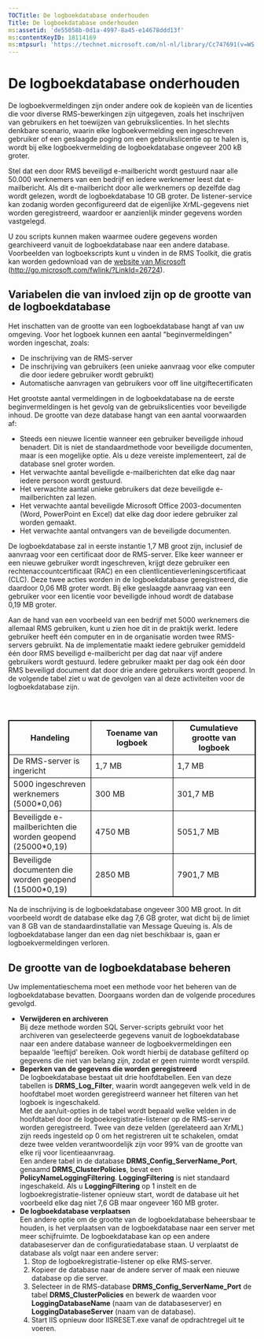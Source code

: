 ```yaml
---
TOCTitle: De logboekdatabase onderhouden
Title: De logboekdatabase onderhouden
ms:assetid: 'de55058b-0d1a-4997-8a45-e14678ddd13f'
ms:contentKeyID: 18114169
ms:mtpsurl: 'https://technet.microsoft.com/nl-nl/library/Cc747691(v=WS.10)'
---
```


De logboekdatabase onderhouden
==============================

De logboekvermeldingen zijn onder andere ook de kopieën van de licenties die voor diverse RMS-bewerkingen zijn uitgegeven, zoals het inschrijven van gebruikers en het toewijzen van gebruikslicenties. In het slechts denkbare scenario, waarin elke logboekvermelding een ingeschreven gebruiker of een geslaagde poging om een gebruikslicentie op te halen is, wordt bij elke logboekvermelding de logboekdatabase ongeveer 200 kB groter.

Stel dat een door RMS beveiligd e-mailbericht wordt gestuurd naar alle 50.000 werknemers van een bedrijf en iedere werknemer leest dat e-mailbericht. Als dit e-mailbericht door alle werknemers op dezelfde dag wordt gelezen, wordt de logboekdatabase 10 GB groter. De listener-service kan zodanig worden geconfigureerd dat de eigenlijke XrML-gegevens niet worden geregistreerd, waardoor er aanzienlijk minder gegevens worden vastgelegd.

U zou scripts kunnen maken waarmee oudere gegevens worden gearchiveerd vanuit de logboekdatabase naar een andere database. Voorbeelden van logboekscripts kunt u vinden in de RMS Toolkit, die gratis kan worden gedownload van de [website van Microsoft](http://go.microsoft.com/fwlink/?linkid=26724) (http://go.microsoft.com/fwlink/?LinkId=26724).

Variabelen die van invloed zijn op de grootte van de logboekdatabase
--------------------------------------------------------------------

Het inschatten van de grootte van een logboekdatabase hangt af van uw omgeving. Voor het logboek kunnen een aantal "beginvermeldingen" worden ingeschat, zoals:

-   De inschrijving van de RMS-server
-   De inschrijving van gebruikers (een unieke aanvraag voor elke computer die door iedere gebruiker wordt gebruikt)
-   Automatische aanvragen van gebruikers voor off line uitgiftecertificaten

Het grootste aantal vermeldingen in de logboekdatabase na de eerste beginvermeldingen is het gevolg van de gebruikslicenties voor beveiligde inhoud. De grootte van deze database hangt van een aantal voorwaarden af:

-   Steeds een nieuwe licentie wanneer een gebruiker beveiligde inhoud benadert. Dit is niet de standaardmethode voor beveiligde documenten, maar is een mogelijke optie. Als u deze vereiste implementeert, zal de database snel groter worden.
-   Het verwachte aantal beveiligde e-mailberichten dat elke dag naar iedere persoon wordt gestuurd.
-   Het verwachte aantal unieke gebruikers dat deze beveiligde e-mailberichten zal lezen.
-   Het verwachte aantal beveiligde Microsoft Office 2003-documenten (Word, PowerPoint en Excel) dat elke dag door iedere gebruiker zal worden gemaakt.
-   Het verwachte aantal ontvangers van de beveiligde documenten.

De logboekdatabase zal in eerste instantie 1,7 MB groot zijn, inclusief de aanvraag voor een certificaat door de RMS-server. Elke keer wanneer er een nieuwe gebruiker wordt ingeschreven, krijgt deze gebruiker een rechtenaccountcertificaat (RAC) en een clientlicentieverleningscertificaat (CLC). Deze twee acties worden in de logboekdatabase geregistreerd, die daardoor 0,06 MB groter wordt. Bij elke geslaagde aanvraag van een gebruiker voor een licentie voor beveiligde inhoud wordt de database 0,19 MB groter.

Aan de hand van een voorbeeld van een bedrijf met 5000 werknemers die allemaal RMS gebruiken, kunt u zien hoe dit in de praktijk werkt. Iedere gebruiker heeft één computer en in de organisatie worden twee RMS-servers gebruikt. Na de implementatie maakt iedere gebruiker gemiddeld één door RMS beveiligd e-mailbericht per dag dat naar vijf andere gebruikers wordt gestuurd. Iedere gebruiker maakt per dag ook één door RMS beveiligd document dat door drie andere gebruikers wordt geopend. In de volgende tabel ziet u wat de gevolgen van al deze activiteiten voor de logboekdatabase zijn.

###  

 
<table style="border:1px solid black;">
<colgroup>
<col width="33%" />
<col width="33%" />
<col width="33%" />
</colgroup>
<thead>
<tr class="header">
<th style="border:1px solid black;" >Handeling</th>
<th style="border:1px solid black;" >Toename van logboek</th>
<th style="border:1px solid black;" >Cumulatieve grootte van logboek</th>
</tr>
</thead>
<tbody>
<tr class="odd">
<td style="border:1px solid black;">De RMS-server is ingericht</td>
<td style="border:1px solid black;">1,7 MB</td>
<td style="border:1px solid black;">1,7 MB</td>
</tr>
<tr class="even">
<td style="border:1px solid black;">5000 ingeschreven werknemers (5000*0,06)</td>
<td style="border:1px solid black;">300 MB</td>
<td style="border:1px solid black;">301,7 MB</td>
</tr>
<tr class="odd">
<td style="border:1px solid black;">Beveiligde e-mailberichten die worden geopend (25000*0,19)</td>
<td style="border:1px solid black;">4750 MB</td>
<td style="border:1px solid black;">5051,7 MB</td>
</tr>
<tr class="even">
<td style="border:1px solid black;">Beveiligde documenten die worden geopend (15000*0,19)</td>
<td style="border:1px solid black;">2850 MB</td>
<td style="border:1px solid black;">7901,7 MB</td>
</tr>
</tbody>
</table>
  
Na de inschrijving is de logboekdatabase ongeveer 300 MB groot. In dit voorbeeld wordt de database elke dag 7,6 GB groter, wat dicht bij de limiet van 8 GB van de standaardinstallatie van Message Queuing is. Als de logboekdatabase langer dan een dag niet beschikbaar is, gaan er logboekvermeldingen verloren.
  
De grootte van de logboekdatabase beheren  
-----------------------------------------
  
Uw implementatieschema moet een methode voor het beheren van de logboekdatabase bevatten. Doorgaans worden dan de volgende procedures gevolgd.
  
-   **Verwijderen en archiveren**  
    Bij deze methode worden SQL Server-scripts gebruikt voor het archiveren van geselecteerde gegevens vanuit de logboekdatabase naar een andere database wanneer de logboekvermeldingen een bepaalde 'leeftijd' bereiken. Ook wordt hierbij de database gefilterd op gegevens die niet van belang zijn, zodat er geen ruimte wordt verspild.  
-   **Beperken van de gegevens die worden geregistreerd**  
    De logboekdatabase bestaat uit drie hoofdtabellen. Een van deze tabellen is **DRMS\_Log\_Filter**, waarin wordt aangegeven welk veld in de hoofdtabel moet worden geregistreerd wanneer het filteren van het logboek is ingeschakeld.  
    Met de aan/uit-opties in de tabel wordt bepaald welke velden in de hoofdtabel door de logboekregistratie-listener op de RMS-server worden geregistreerd. Twee van deze velden (gerelateerd aan XrML) zijn reeds ingesteld op 0 om het registreren uit te schakelen, omdat deze twee velden verantwoordelijk zijn voor 99% van de grootte van elke rij voor licentieaanvraag.  
    Een andere tabel in de database **DRMS\_Config\_ServerName\_Port**, genaamd **DRMS\_ClusterPolicies**, bevat een **PolicyNameLoggingFiltering**. **LoggingFiltering** is niet standaard ingeschakeld. Als u **LoggingFiltering** op 1 instelt en de logboekregistratie-listener opnieuw start, wordt de database uit het voorbeeld elke dag niet 7,6 GB maar ongeveer 160 MB groter.  
-   **De logboekdatabase verplaatsen**  
    Een andere optie om de grootte van de logboekdatabase beheersbaar te houden, is het verplaatsen van de logboekdatabase naar een server met meer schijfruimte. De logboekdatabase kan op een andere databaseserver dan de configuratiedatabase staan. U verplaatst de database als volgt naar een andere server:  
    1.  Stop de logboekregistratie-listener op elke RMS-server.  
    2.  Kopieer de database naar de andere server of maak een nieuwe database op die server.  
    3.  Selecteer in de RMS-database **DRMS\_Config\_ServerName\_Port** de tabel **DRMS\_ClusterPolicies** en bewerk de waarden voor **LoggingDatabaseName** (naam van de databaseserver) en **LoggingDatabaseServer** (naam van de database).  
    4.  Start IIS opnieuw door IISRESET.exe vanaf de opdrachtregel uit te voeren.
